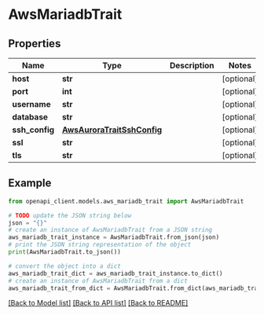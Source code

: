 # AwsMariadbTrait


## Properties

Name | Type | Description | Notes
------------ | ------------- | ------------- | -------------
**host** | **str** |  | [optional] 
**port** | **int** |  | [optional] 
**username** | **str** |  | [optional] 
**database** | **str** |  | [optional] 
**ssh_config** | [**AwsAuroraTraitSshConfig**](AwsAuroraTraitSshConfig.md) |  | [optional] 
**ssl** | **str** |  | [optional] 
**tls** | **str** |  | [optional] 

## Example

```python
from openapi_client.models.aws_mariadb_trait import AwsMariadbTrait

# TODO update the JSON string below
json = "{}"
# create an instance of AwsMariadbTrait from a JSON string
aws_mariadb_trait_instance = AwsMariadbTrait.from_json(json)
# print the JSON string representation of the object
print(AwsMariadbTrait.to_json())

# convert the object into a dict
aws_mariadb_trait_dict = aws_mariadb_trait_instance.to_dict()
# create an instance of AwsMariadbTrait from a dict
aws_mariadb_trait_from_dict = AwsMariadbTrait.from_dict(aws_mariadb_trait_dict)
```
[[Back to Model list]](../README.md#documentation-for-models) [[Back to API list]](../README.md#documentation-for-api-endpoints) [[Back to README]](../README.md)


